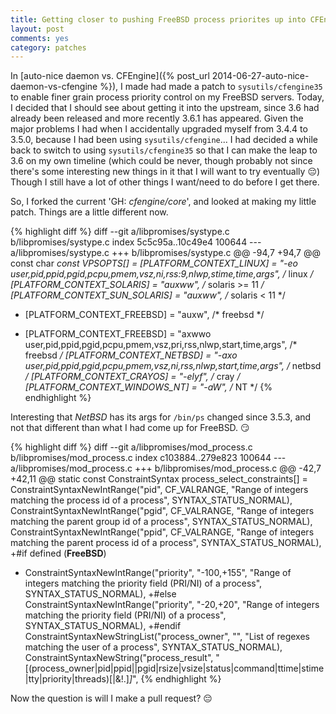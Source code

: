 ```yaml
---
title: Getting closer to pushing FreeBSD process priorites up into CFEngine
layout: post
comments: yes
category: patches
---
```


In [auto-nice daemon vs. CFEngine]({% post_url 2014-06-27-auto-nice-daemon-vs-cfengine %}), I made had made a patch to
`sysutils/cfengine35` to enable finer grain process priority control on my FreeBSD servers.  Today, I decided that I
should see about getting it into the upstream, since 3.6 had already been released and more recently 3.6.1 has appeared.
Given the major problems I had when I accidentally upgraded myself from 3.4.4 to 3.5.0, because I had been using
`sysutils/cfengine`...  I had decided a while back to switch to using `sysutils/cfengine35` so that I can make the
leap to 3.6 on my own timeline (which could be never, though probably not since there's some interesting new things in it
that I will want to try eventually :pensive:)  Though I still have a lot of other things I want/need to do before I get
there.

So, I forked the current 'GH: *cfengine/core*', and looked at making my little patch.  Things are a little different now.

{% highlight diff %}
diff --git a/libpromises/systype.c b/libpromises/systype.c
index 5c5c95a..10c49e4 100644
--- a/libpromises/systype.c
+++ b/libpromises/systype.c
@@ -94,7 +94,7 @@ const char *const VPSOPTS[] =
     [PLATFORM_CONTEXT_LINUX] = "-eo user,pid,ppid,pgid,pcpu,pmem,vsz,ni,rss:9,nlwp,stime,time,args",        /* linux */
     [PLATFORM_CONTEXT_SOLARIS] = "auxww",     /* solaris >= 11 */
     [PLATFORM_CONTEXT_SUN_SOLARIS] = "auxww", /* solaris < 11 */
-    [PLATFORM_CONTEXT_FREEBSD] = "auxw",              /* freebsd */
+    [PLATFORM_CONTEXT_FREEBSD] = "axwwo user,pid,ppid,pgid,pcpu,pmem,vsz,pri,rss,nlwp,start,time,args",  /* freebsd */
     [PLATFORM_CONTEXT_NETBSD] = "-axo user,pid,ppid,pgid,pcpu,pmem,vsz,ni,rss,nlwp,start,time,args",   /* netbsd */
     [PLATFORM_CONTEXT_CRAYOS] = "-elyf",              /* cray */
     [PLATFORM_CONTEXT_WINDOWS_NT] = "-aW",            /* NT */
{% endhighlight %}

Interesting that *NetBSD* has its args for `/bin/ps` changed since 3.5.3, and not that different than what I had come up
for FreeBSD. :smirk:

{% highlight diff %}
diff --git a/libpromises/mod_process.c b/libpromises/mod_process.c
index c103884..279e823 100644
--- a/libpromises/mod_process.c
+++ b/libpromises/mod_process.c
@@ -42,7 +42,11 @@ static const ConstraintSyntax process_select_constraints[] =
     ConstraintSyntaxNewIntRange("pid", CF_VALRANGE, "Range of integers matching the process id of a process", SYNTAX_STATUS_NORMAL),
     ConstraintSyntaxNewIntRange("pgid", CF_VALRANGE, "Range of integers matching the parent group id of a process", SYNTAX_STATUS_NORMAL),
     ConstraintSyntaxNewIntRange("ppid", CF_VALRANGE, "Range of integers matching the parent process id of a process", SYNTAX_STATUS_NORMAL),
+#if defined (__FreeBSD__)
+    ConstraintSyntaxNewIntRange("priority", "-100,+155", "Range of integers matching the priority field (PRI/NI) of a process", SYNTAX_STATUS_NORMAL),
+#else
     ConstraintSyntaxNewIntRange("priority", "-20,+20", "Range of integers matching the priority field (PRI/NI) of a process", SYNTAX_STATUS_NORMAL),
+#endif
     ConstraintSyntaxNewStringList("process_owner", "", "List of regexes matching the user of a process", SYNTAX_STATUS_NORMAL),
     ConstraintSyntaxNewString("process_result",
      "[(process_owner|pid|ppid||pgid|rsize|vsize|status|command|ttime|stime|tty|priority|threads)[|&!.]*]*",
{% endhighlight %}

Now the question is will I make a pull request? :pensive:
